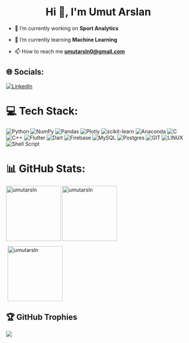 <h1 align="center">Hi 👋, I'm Umut Arslan</h1>

- 🔭 I’m currently working on **Sport Analytics**

- 🌱 I’m currently learning **Machine Learning**

- 📫 How to reach me **umutarsln0@gmail.com**

## 🌐 Socials:
[![LinkedIn](https://img.shields.io/badge/LinkedIn-%230077B5.svg?logo=linkedin&logoColor=white)](https://linkedin.com/in/umut-arslan-) 

# 💻 Tech Stack:
![Python](https://img.shields.io/badge/python-3670A0?style=flat-square&logo=python&logoColor=ffdd54) ![NumPy](https://img.shields.io/badge/numpy-%23013243.svg?style=flat-square&logo=numpy&logoColor=white) ![Pandas](https://img.shields.io/badge/pandas-%23150458.svg?style=flat-square&logo=pandas&logoColor=white) ![Plotly](https://img.shields.io/badge/Plotly-%233F4F75.svg?style=flat-square&logo=plotly&logoColor=white) ![scikit-learn](https://img.shields.io/badge/scikit--learn-%23F7931E.svg?style=flat-square&logo=scikit-learn&logoColor=white) ![Anaconda](https://img.shields.io/badge/Anaconda-%2344A833.svg?style=flat-square&logo=anaconda&logoColor=white) ![C](https://img.shields.io/badge/c-%2300599C.svg?style=flat-square&logo=c&logoColor=white) ![C++](https://img.shields.io/badge/c++-%2300599C.svg?style=flat-square&logo=c%2B%2B&logoColor=white) ![Flutter](https://img.shields.io/badge/Flutter-%2302569B.svg?style=flat-square&logo=Flutter&logoColor=white) ![Dart](https://img.shields.io/badge/dart-%230175C2.svg?style=flat-square&logo=dart&logoColor=white) ![Firebase](https://img.shields.io/badge/Firebase-039BE5?style=flat-square&logo=Firebase&logoColor=white) ![MySQL](https://img.shields.io/badge/mysql-%2300000f.svg?style=flat-square&logo=mysql&logoColor=white) ![Postgres](https://img.shields.io/badge/postgres-%23316192.svg?style=flat-square&logo=postgresql&logoColor=white) ![GIT](https://img.shields.io/badge/Git-fc6d26?style=flat-square&logo=git&logoColor=white) ![LINUX](https://img.shields.io/badge/Linux-FCC624?style=flat-square&logo=linux&logoColor=black) ![Shell Script](https://img.shields.io/badge/shell_script-%23121011.svg?style=flat-square&logo=gnu-bash&logoColor=white) 

# 📊 GitHub Stats:

<p><img align="left" src="https://github-readme-stats.vercel.app/api/top-langs/?username=umutarsln&theme=dark&hide_border=false&include_all_commits=true&count_private=false&layout=compact" alt="umutarsln" height=150 /></p>
<p><img align="center" src="https://github-readme-stats.vercel.app/api?username=umutarsln&theme=dark&hide_border=false&include_all_commits=true&count_private=false" height=150 alt="umutarsln" /></p>
<p>&nbsp;<img align="center" src="https://github-readme-streak-stats.herokuapp.com/?user=umutarsln&theme=dark&hide_border=false" alt="umutarsln" height=150 /></p>



## 🏆 GitHub Trophies
![](https://github-profile-trophy.vercel.app/?username=umutarsln&theme=radical&no-frame=true&no-bg=false&margin-w=4)

